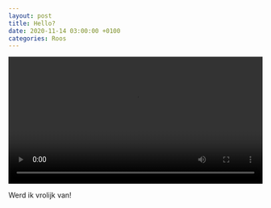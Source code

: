 ```yaml
---
layout: post
title: Hello?
date: 2020-11-14 03:00:00 +0100
categories: Roos
---
```


<video style="width:100%" controls>
 <source src="https://prisse.nl/assets/want_to_get_this?.mp4">videotag not supported
 </video>

Werd ik vrolijk van!
